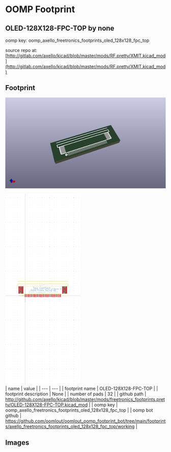 # OOMP Footprint  
## OLED-128X128-FPC-TOP  by none  
  
oomp key: oomp_axello_freetronics_footprints_oled_128x128_fpc_top  
  
source repo at: [http://gitlab.com/axello/kicad/blob/master/mods/RF.pretty/XMIT.kicad_mod](http://gitlab.com/axello/kicad/blob/master/mods/RF.pretty/XMIT.kicad_mod)  
## Footprint  
  
[![working_kicad_pcb_3d.png](working_kicad_pcb_3d_600.png)](working_kicad_pcb_3d.png)  
  
[![working.png](working_600.png)](working.png)  
| name | value | 
| --- | --- | 
| footprint name | OLED-128X128-FPC-TOP | 
| footprint description | None | 
| number of pads | 32 | 
| github path | http://github.com/axello/kicad/blob/master/mods/freetronics_footprints.pretty/OLED-128X128-FPC-TOP.kicad_mod | 
| oomp key | oomp_axello_freetronics_footprints_oled_128x128_fpc_top | 
| oomp bot github | https://github.com/oomlout/oomlout_oomp_footprint_bot/tree/main/footprints/axello_freetronics_footprints_oled_128x128_fpc_top/working | 
## Images  
